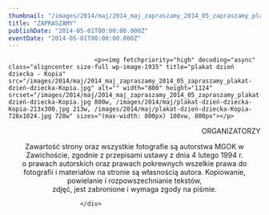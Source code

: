 ```yaml
---
thumbnail: "/images/2014/maj/2014_maj_zapraszamy_2014_05_zapraszamy_plakat-dzień-dziecka-Kopia.jpg"
title: "ZAPRASZAMY"
publishDate: "2014-05-01T00:00:00.000Z"
eventDate: "2014-05-01T00:00:00.000Z"
---
```


<div class="entry-content">
							
							<p><img fetchpriority="high" decoding="async" class="aligncenter size-full wp-image-1935" title="plakat dzień dziecka - Kopia" src="/images/2014/maj/2014_maj_zapraszamy_2014_05_zapraszamy_plakat-dzień-dziecka-Kopia.jpg" alt="" width="800" height="1124" srcset="/images/2014/maj/2014_maj_zapraszamy_2014_05_zapraszamy_plakat-dzień-dziecka-Kopia.jpg 800w, /images/2014/maj/plakat-dzień-dziecka-Kopia-213x300.jpg 213w, /images/2014/maj/plakat-dzień-dziecka-Kopia-728x1024.jpg 728w" sizes="(max-width: 800px) 100vw, 800px"></p>
<p style="text-align: right;">ORGANIZATORZY</p>
<p style="text-align: center;">Zawartość strony oraz wszystkie fotografie są autorstwa MGOK w Zawichoście, zgodnie z przepisami ustawy z dnia 4 lutego 1994 r.<br>
o prawach autorskich oraz prawach pokrewnych wszelkie prawa do fotografii i materiałów na stronie są własnością autora. Kopiowanie, powielanie i rozpowszechnianie tekstów,<br>
zdjęć, jest zabronione i wymaga zgody na piśmie.</p>
						
						</div>
